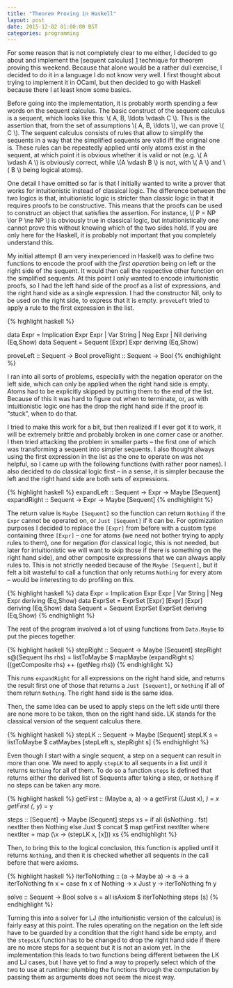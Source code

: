 ```yaml
---
title: "Theorem Proving in Haskell"
layout: post
date: 2015-12-02 01:00:00 BST
categories: programming
---
```

For some reason that is not completely clear to me either, I decided to go about and implement the [sequent calculus] [1] technique for theorem proving this weekend. Because that alone would be a rather dull exercise, I decided to do it in a language I do not know very well. I first thought about trying to implement it in OCaml, but then decided to go with Haskell because there I at least know some basics.

Before going into the implementation, it is probably worth spending a few words on the sequent calculus. The basic construct of the sequent calculus is a sequent, which looks like this: \\( A, B, \ldots \vdash C \\). This is the assertion that, from the set of assumptions \\( A, B, \ldots \\), we can prove \\( C \\). The sequent calculus consists of rules that allow to simplify the sequents in a way that the simplified sequents are valid iff the original one is. These rules can be repeatedly applied until only atoms exist in the sequent, at which point it is obvious whether it is valid or not (e.g. \\( A \vdash A \\) is obviously correct, while \\(A \vdash B \\) is not, with \\( A \\) and \\( B \\) being logical atoms).

One detail I have omitted so far is that I initially wanted to write a prover that works for intuitionistic instead of classical logic. The difference between the two logics is that, intuitionistic logic is stricter than classic logic in that it requires proofs to be constructive. This means that the proofs can be used to construct an object that satisfies the assertion. For instance, \\( P = NP \lor P \ne NP \\) is obviously true in classical logic, but intuitionistically one cannot prove this without knowing which of the two sides hold. If you are only here for the Haskell, it is probably not important that you completely understand this.

My initial attempt (I am very inexperienced in Haskell) was to define two functions to encode the proof with the *first operation* being on left or the right side of the sequent. It would then call the respective other function on the simplified sequents. At this point I only wanted to encode intuitionistic proofs, so I had the left hand side of the proof as a list of expressions, and the right hand side as a single expression. I had the constructor Nil, only to be used on the right side, to express that it is empty. `proveLeft` tried to apply a rule to the first expression in the list.


{% highlight haskell %}

data Expr = Implication Expr Expr | Var String | Neg Expr | Nil deriving (Eq,Show)
data Sequent = Sequent [Expr] Expr deriving (Eq,Show)

proveLeft :: Sequent -> Bool
proveRight :: Sequent -> Bool
{% endhighlight %}

I ran into all sorts of problems, especially with the negation operator on the left side, which can only be applied when the right hand side is empty. Atoms had to be explicitly skipped by putting them to the end of the list. Because of this it was hard to figure out when to terminate, or, as with intuitionistic logic one has the drop the right hand side if the proof is “stuck”, when to do that.

I tried to make this work for a bit, but then realized if I ever got it to work, it will be extremely brittle and probably broken in one corner case or another. I then tried attacking the problem in smaller parts – the first one of which was transforming a sequent into simpler sequents.  I also thought always using the first expression in the list as the one to operate on was not helpful, so I came up with the following functions (with rather poor names). I also decided to do classical logic first – in a sense, it is simpler because the left and the right hand side are both sets of expressions.

{% highlight haskell %}
expandLeft :: Sequent -> Expr -> Maybe [Sequent]
expandRight :: Sequent -> Expr -> Maybe [Sequent]
{% endhighlight %}

The return value is `Maybe [Sequent]` so the function can return `Nothing` if the `Expr` cannot be operated on, or `Just [Sequent]` if it can be. For optimization purposes I decided to replace the `[Expr]` from before with a custom type containing three `[Expr]` – one for atoms (we need not bother trying to apply rules to them), one for negation (for classical logic, this is not needed, but later for intuitionistic we will want to skip those if there is something on the right hand side), and other composite expressions that we can always apply rules to. This is not strictly needed because of the `Maybe [Sequent]`, but it felt a bit wasteful to call a function that only returns `Nothing` for every atom – would be interesting to do profiling on this.

{% highlight haskell %}
data Expr = Implication Expr Expr | Var String | Neg Expr deriving (Eq,Show)
data ExprSet = ExprSet [Expr] [Expr] [Expr] deriving (Eq,Show)
data Sequent = Sequent ExprSet ExprSet deriving (Eq,Show)
{% endhighlight %}

The rest of the program involved a lot of using functions from `Data.Maybe` to put the pieces together.

{% highlight haskell %}
stepRight :: Sequent -> Maybe [Sequent]
stepRight s@(Sequent lhs rhs) = listToMaybe $ mapMaybe (expandRight s) ((getComposite rhs) ++ (getNeg rhs))
{% endhighlight %}

This runs `expandRight` for all expressions on the right hand side, and returns the result first one of those that returns a `Just [Sequent]`, or `Nothing` if all of them return `Nothing`. The right hand side is the same idea. 

Then, the same idea can be used to apply steps on the left side until there are none more to be taken, then on the right hand side. LK stands for the classical version of the sequent calculus there.

{% highlight haskell %}
stepLK :: Sequent -> Maybe [Sequent]
stepLK s = listToMaybe $ catMaybes [stepLeft s, stepRight s]
{% endhighlight %}

Even though I start with a single sequent, a step on a sequent can result in more than one. We need to apply `stepLK` to all sequents in a list until it returns `Nothing` for all of them. To do so a function `steps` is  defined that returns either the derived list of Sequents after taking a step, or `Nothing` if no steps can be taken any more. 

{% highlight haskell %}
getFirst :: (Maybe a, a) -> a
getFirst ((Just x), _) = x
getFirst (_, y) = y

steps :: [Sequent] -> Maybe [Sequent]
steps xs = if all (isNothing . fst) nextIter then Nothing
                                             else Just $ concat $ map getFirst nextIter 
        where nextIter = map (\x -> (stepLK x, [x])) xs
{% endhighlight %}

Then, to bring this to the logical conclusion, this function is applied until it returns `Nothing`, and then it is checked whether all sequents in the call before that were axioms.

{% highlight haskell %}
iterToNothing :: (a -> Maybe a) -> a -> a
iterToNothing fn x = case fn x of Nothing -> x
                                  Just y  -> iterToNothing fn y

solve :: Sequent -> Bool
solve s = all isAxiom $ iterToNothing steps [s]
{% endhighlight %}

Turning this into a solver for LJ (the intuitionistic version of the calculus) is fairly easy at this point. The rules operating on the negation on the left side have to be guarded by a condition that the right hand side be empty, and the `stepsLK` function has to be changed to drop the right hand side if there are no more steps for a sequent but it is not an axiom yet. In the implementation this leads to two functions being different between the LK and LJ cases, but I have yet to find a way to properly select which of the two to use at runtime: plumbing the functions through the computation by passing them as arguments does not seem the nicest way.

[1]: https://en.wikipedia.org/wiki/Sequent_calculus "Wikipedia: Sequent Calculus"

